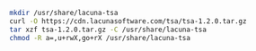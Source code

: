 ﻿```sh
mkdir /usr/share/lacuna-tsa
curl -O https://cdn.lacunasoftware.com/tsa/tsa-1.2.0.tar.gz
tar xzf tsa-1.2.0.tar.gz -C /usr/share/lacuna-tsa
chmod -R a=,u+rwX,go+rX /usr/share/lacuna-tsa
```
